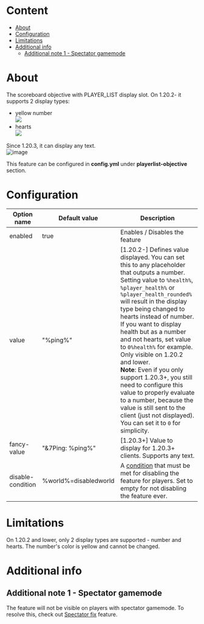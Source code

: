 # Content
* [About](#about)  
* [Configuration](#configuration)  
* [Limitations](#limitations)  
* [Additional info](#additional-info)
  * [Additional note 1 - Spectator gamemode](#additional-note-1---spectator-gamemode)

# About
The scoreboard objective with PLAYER_LIST display slot. On 1.20.2- it supports 2 display types:  
* yellow number  
![](https://images-ext-1.discordapp.net/external/ioDTFWFe9qUGg8ZgNFCPIoXN6B-EnbqHb0WXE9200a8/https/image.prntscr.com/image/w8sjR4y9QhuaEcnU5tGTmw.png)  
* hearts  
![](https://images-ext-2.discordapp.net/external/RxWu_5hBSLUWqS7vCvSPY9PnNxkYfAMQQXwkbi6GEyU/https/image.prntscr.com/image/edpM4XpOT1q3SsQ5vYNjzQ.png)  

Since 1.20.3, it can display any text.  
![image](https://github.com/NEZNAMY/TAB/assets/6338394/2300b73e-d0cb-4eec-8ff1-e16be60bba49)
  
This feature can be configured in **config.yml** under **playerlist-objective** section.  

# Configuration
| Option name | Default value | Description |
| ------------- | ------------- | ------------- |
| enabled | true | Enables / Disables the feature |
| value | "%ping%" | [1.20.2-] Defines value displayed. You can set this to any placeholder that outputs a number. Setting value to `%health%`, `%player_health%` or `%player_health_rounded%` will result in the display type being changed to hearts instead of number. If you want to display health but as a number and not hearts, set value to `0%health%` for example. Only visible on 1.20.2 and lower. <br/> **Note**: Even if you only support 1.20.3+, you still need to configure this value to properly evaluate to a number, because the value is still sent to the client (just not displayed). You can set it to `0` for simplicity. |
| fancy-value | "&7Ping: %ping%"| [1.20.3+] Value to display for 1.20.3+ clients. Supports any text. |
| disable-condition | %world%=disabledworld | A [condition](https://github.com/NEZNAMY/TAB/wiki/Feature-guide:-Conditional-placeholders) that must be met for disabling the feature for players. Set to empty for not disabling the feature ever. |

# Limitations
On 1.20.2 and lower, only 2 display types are supported - number and hearts. The number's color is yellow and cannot be changed. 

# Additional info
## Additional note 1 - Spectator gamemode
The feature will not be visible on players with spectator gamemode. To resolve this, check out [Spectator fix](https://github.com/NEZNAMY/TAB/wiki/Feature-guide:-Spectator-fix) feature.  